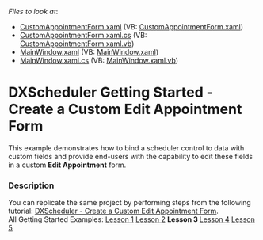 <!-- default file list -->
*Files to look at*:

* [CustomAppointmentForm.xaml](./CS/WpfApplication1/CustomAppointmentForm.xaml) (VB: [CustomAppointmentForm.xaml](./VB/WpfApplication1/CustomAppointmentForm.xaml))
* [CustomAppointmentForm.xaml.cs](./CS/WpfApplication1/CustomAppointmentForm.xaml.cs) (VB: [CustomAppointmentForm.xaml.vb](./VB/WpfApplication1/CustomAppointmentForm.xaml.vb))
* [MainWindow.xaml](./CS/WpfApplication1/MainWindow.xaml) (VB: [MainWindow.xaml](./VB/WpfApplication1/MainWindow.xaml))
* [MainWindow.xaml.cs](./CS/WpfApplication1/MainWindow.xaml.cs) (VB: [MainWindow.xaml.vb](./VB/WpfApplication1/MainWindow.xaml.vb))
<!-- default file list end -->
# DXScheduler Getting Started - Create a Custom Edit Appointment Form


<p>This example demonstrates how to bind a scheduler control to data with custom fields and provide end-users with the capability to edit these fields in a custom <strong>Edit Appointment</strong> form.</p>


<h3>Description</h3>

<p>You can replicate the same project by performing steps from the following tutorial: <a href="http://help.devexpress.com/#WPF/CustomDocument8655"><u>DXScheduler - Create a Custom Edit Appointment Form</u></a>.<br />
All Getting Started Examples: <a href="http://www.devexpress.com/Support/Center/p/E2493.aspx"><u>Lesson 1</u></a> <a href="http://www.devexpress.com/Support/Center/p/E2495.aspx"><u>Lesson 2</u></a> <strong>Lesson 3 </strong><a href="http://www.devexpress.com/Support/Center/p/E2496.aspx"><u>Lesson 4</u></a> <a href="http://www.devexpress.dev/Support/Center/p/E2497.aspx"><u>Lesson 5</u></a></p>

<br/>


